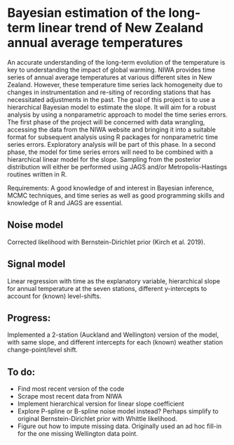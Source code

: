 # Bayesian estimation of the long-term linear trend of New Zealand annual average temperatures

An accurate understanding of the long-term evolution of the temperature is key to understanding the impact of global warming. NIWA provides time series of annual average temperatures at various different sites in New Zealand.
However, these temperature time series lack homogeneity due to changes in instrumentation and re-siting of recording stations that has necessitated adjustments in the past. The goal of this project is to use a hierarchical Bayesian model to estimate the slope. It will aim for a robust analysis by using a nonparametric approach to model the time series errors. The first phase of the project will be concerned with data wrangling, accessing the data from the NIWA website and bringing it into a suitable format for subsequent analysis using R packages for nonparametric time series errors. Exploratory analysis will be part of this phase. In a second phase, the model for time series errors will need to be combined with a hierarchical linear model for the slope. Sampling from the posterior distribution will either be performed using JAGS and/or Metropolis-Hastings routines written in R.

Requirements: A good knowledge of and interest in Bayesian inference, MCMC techniques, and time series as well as good programming skills and knowledge of R and JAGS are essential.

## Noise model
Corrected likelihood with Bernstein-Dirichlet prior (Kirch et al. 2019).

## Signal model
Linear regression with time as the explanatory variable, hierarchical slope for annual temperature at the seven stations, different y-intercepts to account for (known) level-shifts.

## Progress:
Implemented a 2-station (Auckland and Wellington) version of the model, with same slope, and different intercepts for each (known) weather station change-point/level shift.

## To do:
- Find most recent version of the code
- Scrape most recent data from NIWA
- Implement hierarchical version for linear slope coefficient
- Explore P-spline or B-spline noise model instead? Perhaps simplify to original Bernstein-Dirichlet prior with Whittle likelihood.
- Figure out how to impute missing data. Originally used an ad hoc fill-in for the one missing Wellington data point.

